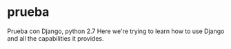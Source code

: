prueba
======

Prueba con Django, python 2.7
Here we're trying to learn how to use Django and all the capabilities it provides.
